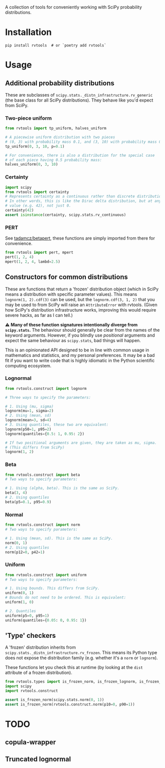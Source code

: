 A collection of tools for conveniently working with SciPy probability distributions.

# Installation
```shell
pip install rvtools  # or `poetry add rvtools`
```

# Usage
## Additional probability distributions
These are subclasses of `scipy.stats._distn_infrastructure.rv_generic` (the base class for all SciPy distributions). They behave like you'd expect from SciPy.

### Two-piece uniform

```python
from rvtools import tp_uniform, halves_uniform

# A piecewise uniform distribution with two pieces
# (0, 3) with probability mass 0.1, and (3, 10) with probability mass 0.9
tp_uniform(0, 3, 10, p=0.1)

# For convenience, there is also a distribution for the special case
# of each piece having 0.5 probability mass:
halves_uniform(0, 3, 10)
```

### Certainty

```python
import scipy
from rvtools import certainty
# Represents certainty as a continuous rather than discrete distribution.
# In other words, this is like the Dirac delta distribution, but at any
# value (e.g. 42), not just 0.
certainty(42)
assert isinstance(certainty, scipy.stats.rv_continuous)
```

### PERT
See [tadamcz/betapert](https://github.com/tadamcz/betapert), these functions are simply imported from there for convenience.
```python
from rvtools import pert, mpert
pert(1, 2, 4)
mpert(1, 2, 4, lambd=2.5)
```



## Constructors for common distributions

These are functions that return a 'frozen' distribution object (which in SciPy means a distribution with specific parameter values). This means `lognorm(1, 2).cdf(3)` can be used, but the `lognorm.cdf(3, 1, 2)` that you may be used to from SciPy will raise an `AttributeError` with rvtools. (Given how SciPy's distribution infrastructure works, improving this would require severe hacks, as far as I can tell.)

⚠️ **Many of these function signatures intentionally diverge from `scipy.stats`.** The behaviour should generally be clear from the names of the keyword arguments. However, if you blindly use _positional_ arguments and expect the same behaviour as `scipy.stats`, bad things will happen.

This is an opinionated API designed to be in line with common usage in mathematics and statistics, and my personal preferences. It may be a bad fit if you want to write code that is highly idiomatic in the Python scientific computing ecosystem.

### Lognormal

```python
from rvtools.construct import lognorm

# Three ways to specify the parameters:

# 1. Using (mu, sigma)
lognorm(mu=1, sigma=2)
# 2. Using (mean, sd)
lognorm(mean=3, sd=4)
# 3. Using quantiles, these two are equivalent:
lognorm(p50=1, p95=2)
lognorm(quantiles={0.5: 1, 0.95: 2})

# If two positional arguments are given, they are taken as mu, sigma. 
# (This differs from SciPy)
lognorm(1, 2)
```

### Beta

```python
from rvtools.construct import beta
# Two ways to specify parameters:

# 1. Using (alpha, beta). This is the same as SciPy.
beta(3, 4) 
# 2. Using quantiles
beta(p5=0.1, p95=0.9)
```

### Normal

```python
from rvtools.construct import norm
# Two ways to specify parameters:

# 1. Using (mean, sd). This is the same as SciPy.
norm(0, 1)
# 2. Using quantiles
norm(p12=0, p42=1)
```

### Uniform

```python
from rvtools.construct import uniform
# Two ways to specify parameters:

# 1. Using bounds. This differs from SciPy.
uniform(0, 1)
# Bounds do not need to be ordered. This is equivalent:
uniform(1, 0)

# 2. Quantiles
uniform(p5=0, p95=1)
uniform(quantiles={0.05: 0, 0.95: 1})
```
## 'Type' checkers
A 'frozen' distribution inherits from `scipy.stats._distn_infrastructure.rv_frozen`. This means its Python type does not expose the distribution family (e.g. whether it's a `norm` or `lognorm`). 

These functions let you check this at runtime (by looking at the `dist` attribute of a frozen distribution).

```python
from rvtools.types import is_frozen_norm, is_frozen_lognorm, is_frozen_beta
import scipy
import rvtools.construct

assert is_frozen_norm(scipy.stats.norm(0, 1))
assert is_frozen_norm(rvtools.construct.norm(p10=0, p90=1))
```

# TODO
## copula-wrapper
## Truncated lognormal